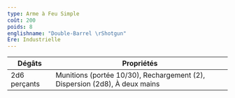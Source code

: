 ```yaml
---
type: Arme à Feu Simple
coût: 200
poids: 8
englishname: "Double-Barrel \rShotgun"
Ère: Industrielle
---
```

| Dégâts       | Propriétés                                                                 |
| ------------ | -------------------------------------------------------------------------- |
| 2d6 perçants | Munitions (portée 10/30), Rechargement (2), Dispersion (2d8), À deux mains |
